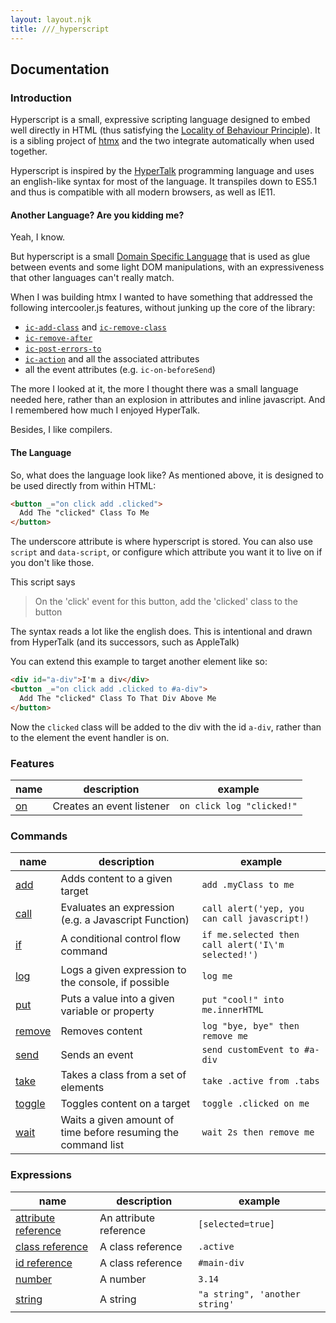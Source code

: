 ```yaml
---
layout: layout.njk
title: ///_hyperscript
---
```


## Documentation

### Introduction

Hyperscript is a small, expressive scripting language designed to embed well directly in HTML (thus satisfying the
[Locality of Behaviour Principle](https://htmx.org/locality-of-behaviour/)). It is a sibling project of [htmx](https://htmx.org)
and the two integrate automatically when used together.

Hyperscript is inspired by the [HyperTalk](https://hypercard.org/HyperTalk%20Reference%202.4.pdf) programming language
and uses an english-like syntax for most of the language.  It transpiles down to ES5.1 and thus is compatible with
all modern browsers, as well as IE11.

#### Another Language?  Are you kidding me?

Yeah, I know.  

But hyperscript is a small [Domain Specific Language](https://en.wikipedia.org/wiki/Domain-specific_language)
that is used as glue between events and some light DOM manipulations, with an expressiveness that other languages
can't really match.

When I was building htmx I wanted to have something that addressed the following intercooler.js features, without 
junking up the core of the library:

* [`ic-add-class`](http://intercoolerjs.org/attributes/ic-add-class.html) and [`ic-remove-class`](http://intercoolerjs.org/attributes/ic-remove-class.html)
* [`ic-remove-after`](http://intercoolerjs.org/attributes/ic-remove-after.html)
* [`ic-post-errors-to`](http://intercoolerjs.org/attributes/ic-post-errors-to.html)
* [`ic-action`](http://intercoolerjs.org/attributes/ic-action.html) and all the associated attributes
* all the event attributes (e.g. `ic-on-beforeSend`)

The more I looked at it, the more I thought there was a small language needed here, rather than an explosion in attributes
and inline javascript.  And I remembered how much I enjoyed HyperTalk.

Besides, I like compilers.

#### The Language

So, what does the language look like?  As mentioned above, it is designed to be used directly from within HTML:

```html
<button _="on click add .clicked">
  Add The "clicked" Class To Me
</button>
```

The underscore attribute is where hyperscript is stored.  You can also use `script` and `data-script`, or configure
which attribute you want it to live on if you don't like those.

This script says 

> On the 'click' event for this button, add the 'clicked' class to the button

The syntax reads a lot like the english does.  This is intentional and drawn from HyperTalk (and its successors, such 
as AppleTalk)

You can extend this example to target another element like so:

```html
<div id="a-div">I'm a div</div>
<button _="on click add .clicked to #a-div">
  Add The "clicked" Class To That Div Above Me
</button>
```

Now the `clicked` class will be added to the div with the id `a-div`, rather than to the element the event handler is
on.

### Features

|  name | description | example
|-------|-------------|---------
| [on](/features/on) | Creates an event listener | `on click log "clicked!"`

### Commands

|  name | description | example
|-------|-------------|---------
| [add](/commands/add) | Adds content to a given target | `add .myClass to me`
| [call](/commands/call) | Evaluates an expression (e.g. a Javascript Function) | `call alert('yep, you can call javascript!)`
| [if](/commands/if) | A conditional control flow command | `if me.selected then call alert('I\'m selected!')`
| [log](/commands/log) | Logs a given expression to the console, if possible | `log me`
| [put](/commands/put) | Puts a value into a given variable or property| `put "cool!" into me.innerHTML`
| [remove](/commands/remove) | Removes content | `log "bye, bye" then remove me`
| [send](/commands/send) | Sends an event | `send customEvent to #a-div`
| [take](/commands/take) | Takes a class from a set of elements | `take .active from .tabs`
| [toggle](/commands/toggle) | Toggles content on a target | `toggle .clicked on me`
| [wait](/commands/wait) | Waits a given amount of time before resuming the command list | `wait 2s then remove me`

### Expressions

|  name | description | example
|-------|-------------|---------
| [attribute reference](/expressions/attribute-reference) | An attribute reference | `[selected=true]`
| [class reference](/expressions/class-reference) | A class reference | `.active`
| [id reference](/expressions/id-reference) | A class reference | `#main-div`
| [number](/expressions/number) | A number | `3.14`
| [string](/expressions/string) | A string | `"a string", 'another string'`
